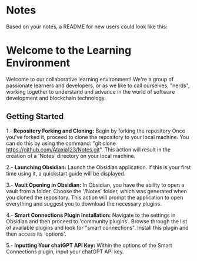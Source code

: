 # Notes

Based on your notes, a README for new users could look like this:

# Welcome to the Learning Environment

Welcome to our collaborative learning environment! We're a group of passionate learners and developers, or as we like to call ourselves, "nerds", working together to understand and advance in the world of software development and blockchain technology.

## Getting Started

1.- **Repository Forking and Cloning:** Begin by forking the repository Once you've forked it, proceed to clone the repository to your local machine. You can do this by using the command: "git clone https://github.com/Ataxia123/Notes.git". This action will result in the creation of a 'Notes' directory on your local machine.

2.- **Launching Obsidian:** Launch the Obsidian application. If this is your first time using it, a quickstart guide will be displayed.

3.- **Vault Opening in Obsidian:** In Obsidian, you have the ability to open a vault from a folder. Choose the '/Notes' folder, which was generated when you cloned the repository. This action will prompt the application to open everything and suggest you to download the necessary plugins.

4.- **Smart Connections Plugin Installation:** Navigate to the settings in Obsidian and then proceed to 'community plugins'. Browse through the list of available plugins and look for "smart connections". Install this plugin and then access its 'options'.

5.- **Inputting Your chatGPT API Key:** Within the options of the Smart Connections plugin, input your chatGPT API key.

